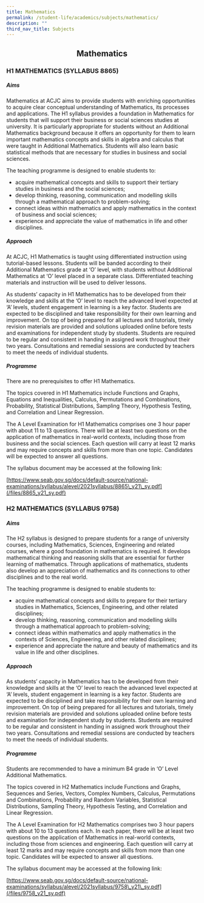 ```yaml
---
title: Mathematics
permalink: /student-life/academics/subjects/mathematics/
description: ""
third_nav_title: Subjects
---
```

## <center> Mathematics </center>

### H1 MATHEMATICS (SYLLABUS 8865)

##### Aims

Mathematics at ACJC aims to provide students with enriching opportunities to acquire clear conceptual understanding of Mathematics, its processes and applications. The H1 syllabus provides a foundation in Mathematics for students that will support their business or social sciences studies at university. It is particularly appropriate for students without an Additional Mathematics background because it offers an opportunity for them to learn important mathematics concepts and skills in algebra and calculus that were taught in Additional Mathematics. Students will also learn basic statistical methods that are necessary for studies in business and social sciences.  

  

The teaching programme is designed to enable students to:

*   acquire mathematical concepts and skills to support their tertiary studies in business and the social sciences;
*   develop thinking, reasoning, communication and modelling skills through a mathematical approach to problem-solving;
*   connect ideas within mathematics and apply mathematics in the context of business and social sciences;
*   experience and appreciate the value of mathematics in life and other disciplines.

##### Approach

  

At ACJC, H1 Mathematics is taught using differentiated instruction using tutorial-based lessons. Students will be banded according to their Additional Mathematics grade at ‘O’ level, with students without Additional Mathematics at ‘O’ level placed in a separate class. Differentiated teaching materials and instruction will be used to deliver lessons.  

  

As students’ capacity in H1 Mathematics has to be developed from their knowledge and skills at the ‘O’ level to reach the advanced level expected at ‘A’ levels, student engagement in learning is a key factor. Students are expected to be disciplined and take responsibility for their own learning and improvement. On top of being prepared for all lectures and tutorials, timely revision materials are provided and solutions uploaded online before tests and examinations for independent study by students. Students are required to be regular and consistent in handing in assigned work throughout their two years. Consultations and remedial sessions are conducted by teachers to meet the needs of individual students.

  

##### Programme

  

There are no prerequisites to offer H1 Mathematics.

  

The topics covered in H1 Mathematics include Functions and Graphs, Equations and Inequalities, Calculus, Permutations and Combinations, Probability, Statistical Distributions, Sampling Theory, Hypothesis Testing, and Correlation and Linear Regression.

  

The A Level Examination for H1 Mathematics comprises one 3 hour paper with about 11 to 13 questions. There will be at least two questions on the application of mathematics in real-world contexts, including those from business and the social sciences. Each question will carry at least 12 marks and may require concepts and skills from more than one topic. Candidates will be expected to answer all questions.

  

The syllabus document may be accessed at the following link:

[https://www.seab.gov.sg/docs/default-source/national-examinations/syllabus/alevel/2021syllabus/8865\_y21\_sy.pdf](/files/8865_y21_sy.pdf)

### H2 MATHEMATICS (SYLLABUS 9758)

##### Aims

The H2 syllabus is designed to prepare students for a range of university courses, including Mathematics, Sciences, Engineering and related courses, where a good foundation in mathematics is required. It develops mathematical thinking and reasoning skills that are essential for further learning of mathematics. Through applications of mathematics, students also develop an appreciation of mathematics and its connections to other disciplines and to the real world.  

  

The teaching programme is designed to enable students to:

*   acquire mathematical concepts and skills to prepare for their tertiary studies in Mathematics, Sciences, Engineering, and other related disciplines;
*   develop thinking, reasoning, communication and modelling skills through a mathematical approach to problem-solving;
*   connect ideas within mathematics and apply mathematics in the contexts of Sciences, Engineering, and other related disciplines;
*   experience and appreciate the nature and beauty of mathematics and its value in life and other disciplines.

  

##### Approach

  

As students’ capacity in Mathematics has to be developed from their knowledge and skills at the ‘O’ level to reach the advanced level expected at ‘A’ levels, student engagement in learning is a key factor. Students are expected to be disciplined and take responsibility for their own learning and improvement. On top of being prepared for all lectures and tutorials, timely revision materials are provided and solutions uploaded online before tests and examination for independent study by students. Students are required to be regular and consistent in handing in assigned work throughout their two years. Consultations and remedial sessions are conducted by teachers to meet the needs of individual students.

  

##### Programme

  

Students are recommended to have a minimum B4 grade in ‘O’ Level Additional Mathematics.  

  

The topics covered in H2 Mathematics include Functions and Graphs, Sequences and Series, Vectors, Complex Numbers, Calculus, Permutations and Combinations, Probability and Random Variables, Statistical Distributions, Sampling Theory, Hypothesis Testing, and Correlation and Linear Regression.

  

The A Level Examination for H2 Mathematics comprises two 3 hour papers with about 10 to 13 questions each. In each paper, there will be at least two questions on the application of Mathematics in real-world contexts, including those from sciences and engineering. Each question will carry at least 12 marks and may require concepts and skills from more than one topic. Candidates will be expected to answer all questions.

  

The syllabus document may be accessed at the following link:

[https://www.seab.gov.sg/docs/default-source/national-examinations/syllabus/alevel/2021syllabus/9758\_y21\_sy.pdf](/files/9758_y21_sy.pdf)